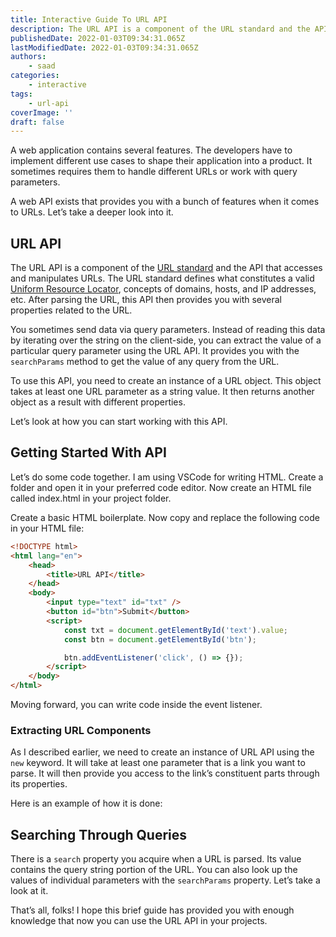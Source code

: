 ```yaml
---
title: Interactive Guide To URL API
description: The URL API is a component of the URL standard and the API that accesses and manipulates URLs.
publishedDate: 2022-01-03T09:34:31.065Z
lastModifiedDate: 2022-01-03T09:34:31.065Z
authors:
    - saad
categories:
    - interactive
tags:
    - url-api
coverImage: ''
draft: false
---
```


<Lead>

A web application contains several features. The developers have to implement different use cases to shape their application into a product. It sometimes requires them to handle different URLs or work with query parameters.

</Lead>

A web API exists that provides you with a bunch of features when it comes to URLs. Let’s take a deeper look into it.

## URL API

The URL API is a component of the [URL standard](https://url.spec.whatwg.org/) and the API that accesses and manipulates URLs. The URL standard defines what constitutes a valid [Uniform Resource Locator](​​https://developer.mozilla.org/en-US/docs/Glossary/URL), concepts of domains, hosts, and IP addresses, etc. After parsing the URL, this API then provides you with several properties related to the URL.

You sometimes send data via query parameters. Instead of reading this data by iterating over the string on the client-side, you can extract the value of a particular query parameter using the URL API. It provides you with the `searchParams` method to get the value of any query from the URL.

To use this API, you need to create an instance of a URL object. This object takes at least one URL parameter as a string value. It then returns another object as a result with different properties.

Let’s look at how you can start working with this API.

## Getting Started With API

Let’s do some code together. I am using VSCode for writing HTML. Create a folder and open it in your preferred code editor. Now create an HTML file called index.html in your project folder.

Create a basic HTML boilerplate. Now copy and replace the following code in your HTML file:

```html
<!DOCTYPE html>
<html lang="en">
	<head>
		<title>URL API</title>
	</head>
	<body>
		<input type="text" id="txt" />
		<button id="btn">Submit</button>
		<script>
			const txt = document.getElementById('text').value;
			const btn = document.getElementById('btn');

			btn.addEventListener('click', () => {});
		</script>
	</body>
</html>
```

Moving forward, you can write code inside the event listener.

### Extracting URL Components

As I described earlier, we need to create an instance of URL API using the `new` keyword. It will take at least one parameter that is a link you want to parse. It will then provide you access to the link’s constituent parts through its properties.

Here is an example of how it is done:

<LearnURLAPI showUrlComponents />

## Searching Through Queries

There is a `search` property you acquire when a URL is parsed. Its value contains the query string portion of the URL. You can also look up the values of individual parameters with the `searchParams` property. Let’s take a look at it.

<LearnURLAPI showSearchQueries />

That’s all, folks! I hope this brief guide has provided you with enough knowledge that now you can use the URL API in your projects.
